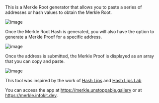 This is a Merkle Root generator that allows you to paste a series of addresses or hash values to obtain the Merkle Root.

![image](https://user-images.githubusercontent.com/76676277/160230109-4756e10d-4ef4-4b15-b33f-1cc0bfa451d4.png)

Once the Merkle Root Hash is generated, you will also have the option to generate a Merkle Proof for a specific address.

![image](https://user-images.githubusercontent.com/76676277/160230146-e253df6e-a80c-4ae4-a333-d40ccf841c8f.png)

Once the address is submitted, the Merkle Proof is displayed as an array that you can copy and paste.  

![image](https://user-images.githubusercontent.com/76676277/160230193-42fa6805-3a75-4442-81b0-8a81cafbc3da.png)


This tool was inspired by the work of [Hash Lips](https://github.com/HashLips) and  [Hash Lips Lab](https://github.com/hashlips-lab)

You can access the app at https://merkle.unstoppable.gallery or at https://merkle.infokit.dev. 
